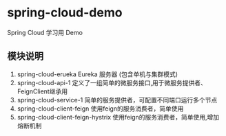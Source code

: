 # spring-cloud-demo
Spring Cloud 学习用 Demo

## 模块说明
  1. spring-cloud-erueka  Eureka  服务器 (包含单机与集群模式)
  2. spring-cloud-api-1 定义了一组简单的微服务接口,用于微服务提供者、FeignClient继承用
  3. spring-cloud-service-1 简单的服务提供者，可配置不同端口运行多个节点
  4. spring-cloud-client-feign 使用feign的服务消费者，简单使用
  5. spring-cloud-client-feign-hystrix 使用feign的服务消费者，简单使用,增加熔断机制
